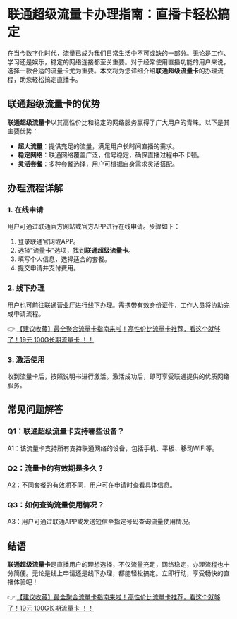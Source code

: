 # 联通超级流量卡办理指南：直播卡轻松搞定

在当今数字化时代，流量已成为我们日常生活中不可或缺的一部分。无论是工作、学习还是娱乐，稳定的网络连接都至关重要。对于经常使用直播功能的用户来说，选择一款合适的流量卡尤为重要。本文将为您详细介绍**联通超级流量卡**的办理流程，助您轻松搞定直播卡。

## 联通超级流量卡的优势

**联通超级流量卡**以其高性价比和稳定的网络服务赢得了广大用户的青睐。以下是其主要优势：

- **超大流量**：提供充足的流量，满足用户长时间直播的需求。
- **稳定网络**：联通网络覆盖广泛，信号稳定，确保直播过程中不卡顿。
- **灵活套餐**：多种套餐选择，用户可根据自身需求灵活搭配。

## 办理流程详解

### 1. 在线申请

用户可通过联通官方网站或官方APP进行在线申请。步骤如下：

1. 登录联通官网或APP。
2. 选择“流量卡”选项，找到**联通超级流量卡**。
3. 填写个人信息，选择适合的套餐。
4. 提交申请并支付费用。

### 2. 线下办理

用户也可前往联通营业厅进行线下办理。需携带有效身份证件，工作人员将协助完成申请流程。

👉 [【建议收藏】最全聚合流量卡指南来啦！高性价比流量卡推荐，看这个就够了！19元 100G长期流量卡 ！！](https://bit.ly/Liuliangka)

### 3. 激活使用

收到流量卡后，按照说明书进行激活。激活成功后，即可享受联通提供的优质网络服务。

## 常见问题解答

### Q1：联通超级流量卡支持哪些设备？

A1：该流量卡支持所有支持联通网络的设备，包括手机、平板、移动WiFi等。

### Q2：流量卡的有效期是多久？

A2：不同套餐的有效期不同，用户可在申请时查看具体信息。

### Q3：如何查询流量使用情况？

A3：用户可通过联通APP或发送短信至指定号码查询流量使用情况。

## 结语

**联通超级流量卡**是直播用户的理想选择，不仅流量充足，网络稳定，办理流程也十分简便。无论是线上申请还是线下办理，都能轻松搞定。立即行动，享受畅快的直播体验吧！

👉 [【建议收藏】最全聚合流量卡指南来啦！高性价比流量卡推荐，看这个就够了！19元 100G长期流量卡 ！！](https://bit.ly/Liuliangka)